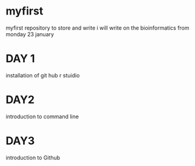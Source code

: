 # myfirst
myfirst repository to store and write
i will write on the bioinformatics from monday 23 january

# DAY 1
installation of git hub
r stuidio

# DAY2
introduction to command line

# DAY3
introduction to Github
